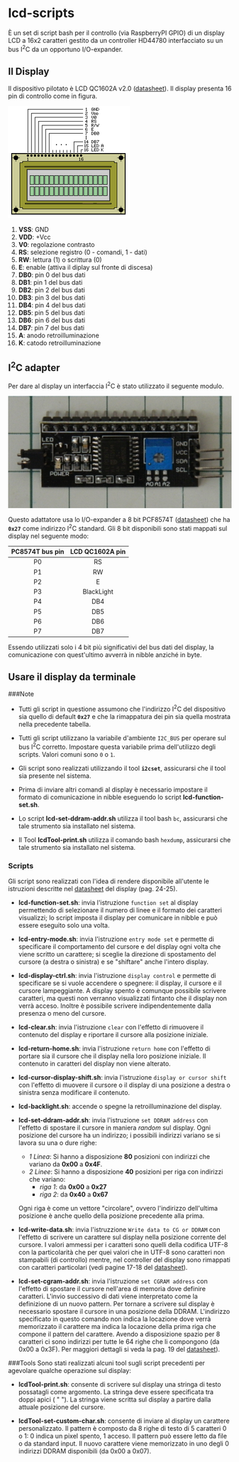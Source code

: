 # lcd-scripts

È un set di script bash per il controllo (via RaspberryPI GPIO) di un display
LCD a 16x2 caratteri gestito da un controller HD44780 interfacciato su un bus
I<sup>2</sup>C da un opportuno I/O-expander.


## Il Display

Il dispositivo pilotato è LCD QC1602A v2.0
([datasheet](https://www.sparkfun.com/datasheets/LCD/HD44780.pdf)). Il display
presenta 16 pin di controllo come in figura.

![lcd-pinout](./lcd-pinout.gif "lcd-pinout")

01. **VSS**: GND
02. **VDD**: +Vcc
03. **V0**:  regolazione contrasto
04. **RS**:  selezione registro (0 - comandi, 1 - dati)
05. **RW**:  lettura (1) o scrittura (0)
06. **E**:   enable (attiva il diplay sul fronte di discesa)
07. **DB0**: pin 0 del bus dati
08. **DB1**: pin 1 del bus dati
09. **DB2**: pin 2 del bus dati
10. **DB3**: pin 3 del bus dati
11. **DB4**: pin 4 del bus dati
12. **DB5**: pin 5 del bus dati
13. **DB6**: pin 6 del bus dati
14. **DB7**: pin 7 del bus dati
15. **A**:   anodo retroilluminazione
16. **K**:   catodo retroilluminazione


## I<sup>2</sup>C adapter

Per dare al display un interfaccia I<sup>2</sup>C è stato utilizzato il seguente
modulo.

![i2c-adapter](./i2c-adapter.png "i2c-adapter")

Questo adattatore usa lo I/O-expander a 8 bit PCF8574T
([datasheet](http://www.nxp.com/documents/data_sheet/PCF8574.pdf)) che ha
**`0x27`** come indirizzo I<sup>2</sup>C standard. Gli 8 bit disponibili sono
stati mappati sul display nel seguente modo:

PC8574T bus pin | LCD QC1602A pin
:--------------:|:---------------:
P0              |RS
P1              |RW
P2              |E
P3              |BlackLight
P4              |DB4
P5              |DB5
P6              |DB6
P7              |DB7

Essendo utilizzati solo i 4 bit più significativi del bus dati del display, la
comunicazione con quest'ultimo avverrà in nibble anziché in byte.


## Usare il display da terminale
###Note
- Tutti gli script in questione assumono che l'indirizzo I<sup>2</sup>C del
dispositivo sia quello di default **`0x27`** e che la rimappatura dei pin sia
quella mostrata nella precedente tabella.

- Tutti gli script utilizzano la variabile d'ambiente `I2C_BUS` per operare sul
bus I<sup>2</sup>C corretto. Impostare questa variabile prima dell'utilizzo
degli scripts. Valori comuni sono `0` o `1`.

- Gli script sono realizzati utilizzando il tool **`i2cset`**, assicurarsi che
il tool sia presente nel sistema.
 
- Prima di inviare altri comandi al display è necessario impostare il formato
di comunicazione in nibble eseguendo lo script **lcd-function-set.sh**.
 
- Lo script **lcd-set-ddram-addr.sh** utilizza il tool bash `bc`, assicurarsi
che tale strumento sia installato nel sistema.
 
- Il Tool **lcdTool-print.sh** utilizza il comando bash `hexdump`, assicurarsi
che tale strumento sia installato nel sistema.
 
### Scripts
Gli script sono realizzati con l'idea di rendere disponibile all'utente le
istruzioni descritte nel
[datasheet](http://www.nxp.com/documents/data_sheet/PCF8574.pdf) del display
(pag. 24-25).

- **lcd-function-set.sh**: invia l'istruzione `function set` al display
permettendo di selezionare il numero di linee e il formato dei caratteri
visualizzi; lo script imposta il display per comunicare in nibble e può essere
eseguito solo una volta.
 
- **lcd-entry-mode.sh**: invia l'istruzione `entry mode set` e permette di
specificare il comportamento del cursore e del display ogni volta che viene
scritto un carattere; si sceglie la direzione di spostamento del cursore (a
destra o sinistra) e se "shiftare" anche l'intero display.
 
- **lcd-display-ctrl.sh**: invia l'istruzione `display control` e permette di
specificare se si vuole accendere o spegnere: il display, il cursore e il
cursore lampeggiante. A display spento è comunque possibile scrivere caratteri,
ma questi non verranno visualizzati fintanto che il display non verrà acceso.
Inoltre è possibile scrivere indipendentemente dalla presenza o meno del
cursore.
 
- **lcd-clear.sh**: invia l'istruzione `clear` con l'effetto di rimuovere il
contenuto del display e riportare il cursore alla posizione iniziale.
 
- **lcd-return-home.sh**: invia l'istruzione `return home` con l'effetto di
portare sia il cursore che il display nella loro posizione iniziale. Il
contenuto in caratteri del display non viene alterato.
 
- **lcd-cursor-display-shift.sh**: invia l'istruzione `display or cursor shift`
con l'effetto di muovere il cursore o il display di una posizione a destra o
sinistra senza modificare il contenuto.
 
- **lcd-backlight.sh**: accende o spegne la retroilluminazione del display.
 
- **lcd-set-ddram-addr.sh**: invia l'istruzione `set DDRAM address` con l'effetto
di spostare il cursore in maniera *random* sul display. Ogni posizione del
cursore ha un indirizzo; i possibili indirizzi variano se si lavora su una o
dure righe:
  - *1 Linea*: Si hanno a disposizione **80** posizioni con indirizzi che
  variano da **0x00** a **0x4F**.
  - *2 Linee*: Si hanno a disposizione **40** posizioni per riga con
  indirizzi che variano:
    - *riga 1*: da **0x00** a **0x27**
    - *riga 2*: da **0x40** a **0x67**

  Ogni riga è come un vettore "circolare", ovvero l'indirizzo dell'ultima
  posizione è anche quello della posizione precedente alla prima.

- **lcd-write-data.sh**: invia l'istruzzione `Write data to CG or DDRAM` con
l'effetto di scrivere un carattere sul display nella posizione corrente del
cursore. I valori ammessi per i caratteri sono quelli della codifica UTF-8 con
la particolarità che per quei valori che in UTF-8 sono caratteri non stampabili
(di controllo) mentre, nel controller del display sono rimappati con caratteri
particolari (vedi pagine 17-18 del
[datasheet](http://www.nxp.com/documents/data_sheet/PCF8574.pdf)).
 
- **lcd-set-cgram-addr.sh**: invia l'istruzione `set CGRAM address` con
l'effetto di spostare il cursore nell'area di memoria dove definire caratteri.
L'invio successivo di dati viene interpretato come la definizione di un nuovo
pattern. Per tornare a scrivere sul display è necessario spostare il cursore
in una posizione della DDRAM. L'indirizzo specificato in questo comando non
indica la locazione dove verrà memorizzato il carattere ma indica la locazione
della prima riga che compone il pattern del carattere. Avendo a disposizione
spazio per 8 caratteri ci sono indirizzi per tutte le 64 righe che li
compongono (da 0x00 a 0x3F). Per maggiori dettagli si veda la pag. 19 del
[datasheet](http://www.nxp.com/documents/data_sheet/PCF8574.pdf)).

###Tools
Sono stati realizzati alcuni tool sugli script precedenti per agevolare qualche
operazione sul display:

- **lcdTool-print.sh**: consente di scrivere sul display una stringa di testo
possatagli come argomento. La stringa deve essere specificata tra doppi apici (
" "). La stringa viene scritta sul display a partire dalla attuale posizione
del cursore.
 
- **lcdTool-set-custom-char.sh**: consente di inviare al display un carattere
personalizzato. Il pattern è composto da 8 righe di testo di 5 caratteri 0 o 1:
0 indica un pixel spento, 1 acceso. Il pattern può essere letto da file o da
standard input. Il nuovo carattere viene memorizzato in uno degli 0 indirizzi
DDRAM disponibili (da 0x00 a 0x07).
